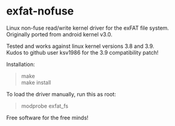 exfat-nofuse
============

Linux non-fuse read/write kernel driver for the exFAT file system.<br />
Originally ported from android kernel v3.0.


Tested and works against linux kernel versions 3.8 and 3.9.<br />
Kudos to github user ksv1986 for the 3.9 compatibility patch!


Installation:
> make<br />
> make install

To load the driver manually, run this as root:
> modprobe exfat_fs


Free software for the free minds!
